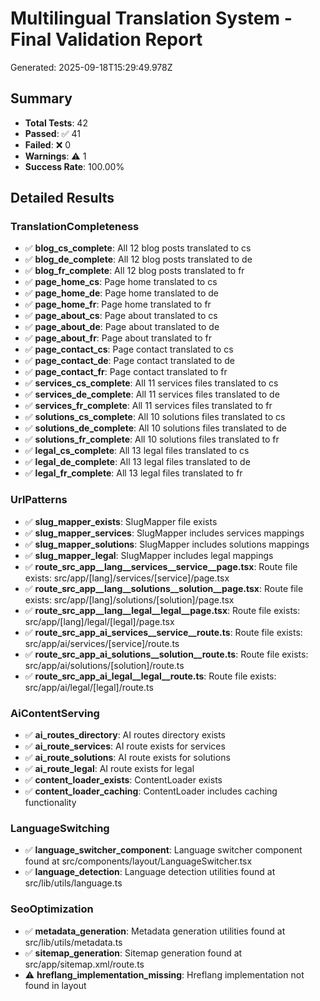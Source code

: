 # Multilingual Translation System - Final Validation Report

Generated: 2025-09-18T15:29:49.978Z

## Summary

- **Total Tests**: 42
- **Passed**: ✅ 41
- **Failed**: ❌ 0
- **Warnings**: ⚠️ 1
- **Success Rate**: 100.00%

## Detailed Results

### TranslationCompleteness

- ✅ **blog_cs_complete**: All 12 blog posts translated to cs
- ✅ **blog_de_complete**: All 12 blog posts translated to de
- ✅ **blog_fr_complete**: All 12 blog posts translated to fr
- ✅ **page_home_cs**: Page home translated to cs
- ✅ **page_home_de**: Page home translated to de
- ✅ **page_home_fr**: Page home translated to fr
- ✅ **page_about_cs**: Page about translated to cs
- ✅ **page_about_de**: Page about translated to de
- ✅ **page_about_fr**: Page about translated to fr
- ✅ **page_contact_cs**: Page contact translated to cs
- ✅ **page_contact_de**: Page contact translated to de
- ✅ **page_contact_fr**: Page contact translated to fr
- ✅ **services_cs_complete**: All 11 services files translated to cs
- ✅ **services_de_complete**: All 11 services files translated to de
- ✅ **services_fr_complete**: All 11 services files translated to fr
- ✅ **solutions_cs_complete**: All 10 solutions files translated to cs
- ✅ **solutions_de_complete**: All 10 solutions files translated to de
- ✅ **solutions_fr_complete**: All 10 solutions files translated to fr
- ✅ **legal_cs_complete**: All 13 legal files translated to cs
- ✅ **legal_de_complete**: All 13 legal files translated to de
- ✅ **legal_fr_complete**: All 13 legal files translated to fr

### UrlPatterns

- ✅ **slug_mapper_exists**: SlugMapper file exists
- ✅ **slug_mapper_services**: SlugMapper includes services mappings
- ✅ **slug_mapper_solutions**: SlugMapper includes solutions mappings
- ✅ **slug_mapper_legal**: SlugMapper includes legal mappings
- ✅ **route_src_app__lang__services__service__page.tsx**: Route file exists: src/app/[lang]/services/[service]/page.tsx
- ✅ **route_src_app__lang__solutions__solution__page.tsx**: Route file exists: src/app/[lang]/solutions/[solution]/page.tsx
- ✅ **route_src_app__lang__legal__legal__page.tsx**: Route file exists: src/app/[lang]/legal/[legal]/page.tsx
- ✅ **route_src_app_ai_services__service__route.ts**: Route file exists: src/app/ai/services/[service]/route.ts
- ✅ **route_src_app_ai_solutions__solution__route.ts**: Route file exists: src/app/ai/solutions/[solution]/route.ts
- ✅ **route_src_app_ai_legal__legal__route.ts**: Route file exists: src/app/ai/legal/[legal]/route.ts

### AiContentServing

- ✅ **ai_routes_directory**: AI routes directory exists
- ✅ **ai_route_services**: AI route exists for services
- ✅ **ai_route_solutions**: AI route exists for solutions
- ✅ **ai_route_legal**: AI route exists for legal
- ✅ **content_loader_exists**: ContentLoader exists
- ✅ **content_loader_caching**: ContentLoader includes caching functionality

### LanguageSwitching

- ✅ **language_switcher_component**: Language switcher component found at src/components/layout/LanguageSwitcher.tsx
- ✅ **language_detection**: Language detection utilities found at src/lib/utils/language.ts

### SeoOptimization

- ✅ **metadata_generation**: Metadata generation utilities found at src/lib/utils/metadata.ts
- ✅ **sitemap_generation**: Sitemap generation found at src/app/sitemap.xml/route.ts
- ⚠️ **hreflang_implementation_missing**: Hreflang implementation not found in layout

